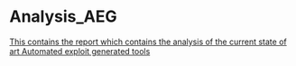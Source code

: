 # Analysis_AEG
[This contains the report which contains the analysis of the current state of art Automated exploit generated tools](https://github.com/expl-rel/Analysis_AEG/files/14300303/Analysis.pdf)
